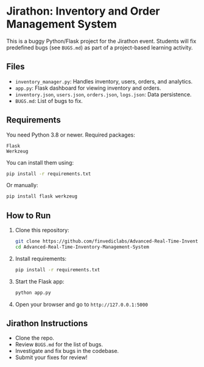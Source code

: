 # Jirathon: Inventory and Order Management System

This is a buggy Python/Flask project for the Jirathon event. Students will fix predefined bugs (see `BUGS.md`) as part of a project-based learning activity.

## Files
- `inventory_manager.py`: Handles inventory, users, orders, and analytics.
- `app.py`: Flask dashboard for viewing inventory and orders.
- `inventory.json`, `users.json`, `orders.json`, `logs.json`: Data persistence.
- `BUGS.md`: List of bugs to fix.

## Requirements

You need Python 3.8 or newer. Required packages:

```
Flask
Werkzeug
```

You can install them using:

```bash
pip install -r requirements.txt
```

Or manually:

```bash
pip install flask werkzeug
```

## How to Run

1. Clone this repository:
	```bash
	git clone https://github.com/finvediclabs/Advanced-Real-Time-Inventory-Management-System.git
	cd Advanced-Real-Time-Inventory-Management-System
	```
2. Install requirements:
	```bash
	pip install -r requirements.txt
	```
3. Start the Flask app:
	```bash
	python app.py
	```
4. Open your browser and go to `http://127.0.0.1:5000`

## Jirathon Instructions

- Clone the repo.
- Review `BUGS.md` for the list of bugs.
- Investigate and fix bugs in the codebase.
- Submit your fixes for review!